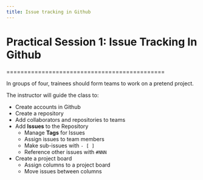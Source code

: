 ```yaml
---
title: Issue tracking in Github
---
```


# Practical Session 1: Issue Tracking In Github
=============================================

In groups of four, trainees should form teams to work on a pretend project.

The instructor will guide the class to:

* Create accounts in Github
* Create a repository
* Add collaborators and repositories to teams
* Add **Issues** to the Repository
  * Manage **Tags** for Issues
  * Assign issues to team members
  * Make sub-issues with `- [ ]`
  * Reference other issues with `#NNN`
* Create a project board
  * Assign columns to a project board
  * Move issues between columns

